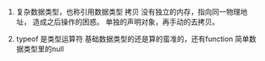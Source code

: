 1. 复杂数据类型，也称引用数据类型
    拷贝
    没有独立的内存，指向同一物理地址，
    造成之后操作的困惑。
    单独的声明对象，再手动的去拷贝。

2. typeof 是类型运算符 基础数据类型的还是算的蛮准的，还有function
简单数据类型里的null

